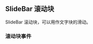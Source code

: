 <div class="demo-header">
<p class="overviewicon">
  <span class="wapi-business-slidebar"/>
</p>

## SlideBar 滚动块

<nova-uxlink widget-name="SlideBar"></nova-uxlink>

SlideBar 滚动块，可以用作文字块的滑动。
</div>

### 滚动块事件

<nova-demo-view link="slide-bar/slide-bar-events.vue"></nova-demo-view>

<br>
